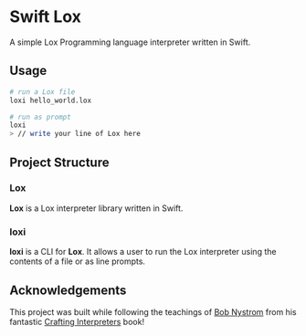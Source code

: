 # Swift Lox

A simple Lox Programming language interpreter written in Swift.

## Usage

```bash
# run a Lox file
loxi hello_world.lox

# run as prompt
loxi
> // write your line of Lox here
```

## Project Structure

### Lox

**Lox** is a Lox interpreter library written in Swift.

### loxi

**loxi** is a CLI for **Lox**. It allows a user to run the Lox interpreter using the contents of a file or as line prompts.

## Acknowledgements

This project was built while following the teachings of [Bob Nystrom](https://github.com/munificent) from his fantastic [Crafting Interpreters](https://github.com/munificent/craftinginterpreters) book!
